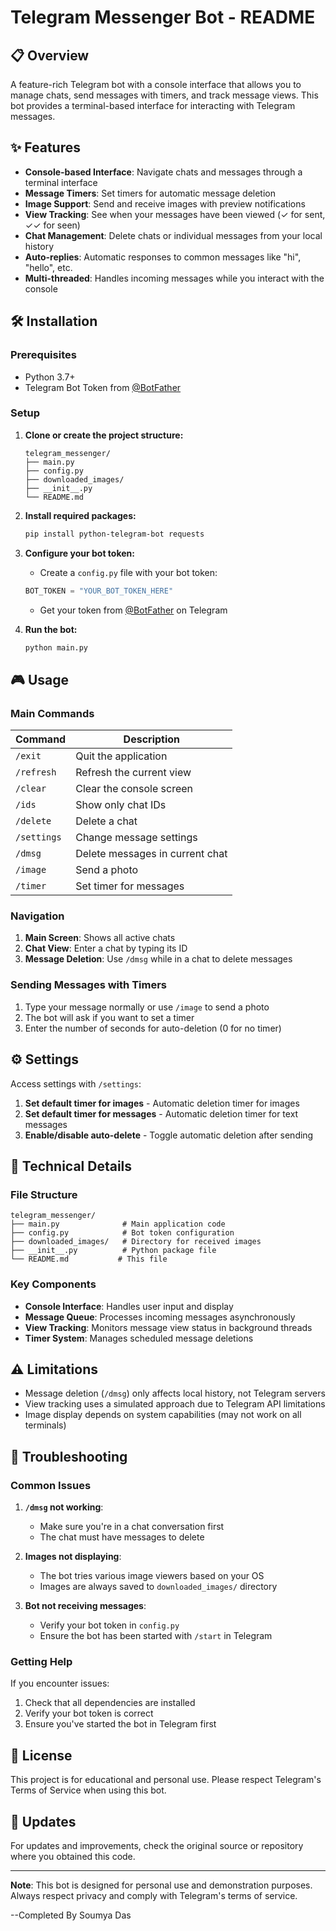 # Telegram Messenger Bot - README

## 📋 Overview

A feature-rich Telegram bot with a console interface that allows you to manage chats, send messages with timers, and track message views. This bot provides a terminal-based interface for interacting with Telegram messages.

## ✨ Features

- **Console-based Interface**: Navigate chats and messages through a terminal interface
- **Message Timers**: Set timers for automatic message deletion
- **Image Support**: Send and receive images with preview notifications
- **View Tracking**: See when your messages have been viewed (✓ for sent, ✓✓ for seen)
- **Chat Management**: Delete chats or individual messages from your local history
- **Auto-replies**: Automatic responses to common messages like "hi", "hello", etc.
- **Multi-threaded**: Handles incoming messages while you interact with the console

## 🛠️ Installation

### Prerequisites

- Python 3.7+
- Telegram Bot Token from [@BotFather](https://t.me/BotFather)

### Setup

1. **Clone or create the project structure:**
   ```
   telegram_messenger/
   ├── main.py
   ├── config.py
   ├── downloaded_images/
   ├── __init__.py
   └── README.md
   ```

2. **Install required packages:**
   ```bash
   pip install python-telegram-bot requests
   ```

3. **Configure your bot token:**
   - Create a `config.py` file with your bot token:
   ```python
   BOT_TOKEN = "YOUR_BOT_TOKEN_HERE"
   ```
   - Get your token from [@BotFather](https://t.me/BotFather) on Telegram

4. **Run the bot:**
   ```bash
   python main.py
   ```

## 🎮 Usage

### Main Commands

| Command | Description |
|---------|-------------|
| `/exit` | Quit the application |
| `/refresh` | Refresh the current view |
| `/clear` | Clear the console screen |
| `/ids` | Show only chat IDs |
| `/delete` | Delete a chat |
| `/settings` | Change message settings |
| `/dmsg` | Delete messages in current chat |
| `/image` | Send a photo |
| `/timer` | Set timer for messages |

### Navigation

1. **Main Screen**: Shows all active chats
2. **Chat View**: Enter a chat by typing its ID
3. **Message Deletion**: Use `/dmsg` while in a chat to delete messages

### Sending Messages with Timers

1. Type your message normally or use `/image` to send a photo
2. The bot will ask if you want to set a timer
3. Enter the number of seconds for auto-deletion (0 for no timer)

## ⚙️ Settings

Access settings with `/settings`:

1. **Set default timer for images** - Automatic deletion timer for images
2. **Set default timer for messages** - Automatic deletion timer for text messages  
3. **Enable/disable auto-delete** - Toggle automatic deletion after sending

## 🔧 Technical Details

### File Structure

```
telegram_messenger/
├── main.py              # Main application code
├── config.py            # Bot token configuration
├── downloaded_images/   # Directory for received images
├── __init__.py          # Python package file
└── README.md           # This file
```

### Key Components

- **Console Interface**: Handles user input and display
- **Message Queue**: Processes incoming messages asynchronously
- **View Tracking**: Monitors message view status in background threads
- **Timer System**: Manages scheduled message deletions

## ⚠️ Limitations

- Message deletion (`/dmsg`) only affects local history, not Telegram servers
- View tracking uses a simulated approach due to Telegram API limitations
- Image display depends on system capabilities (may not work on all terminals)

## 🐛 Troubleshooting

### Common Issues

1. **`/dmsg` not working**: 
   - Make sure you're in a chat conversation first
   - The chat must have messages to delete

2. **Images not displaying**:
   - The bot tries various image viewers based on your OS
   - Images are always saved to `downloaded_images/` directory

3. **Bot not receiving messages**:
   - Verify your bot token in `config.py`
   - Ensure the bot has been started with `/start` in Telegram

### Getting Help

If you encounter issues:
1. Check that all dependencies are installed
2. Verify your bot token is correct
3. Ensure you've started the bot in Telegram first

## 📝 License

This project is for educational and personal use. Please respect Telegram's Terms of Service when using this bot.

## 🔄 Updates

For updates and improvements, check the original source or repository where you obtained this code.

---

**Note**: This bot is designed for personal use and demonstration purposes. Always respect privacy and comply with Telegram's terms of service.

--Completed By Soumya Das
